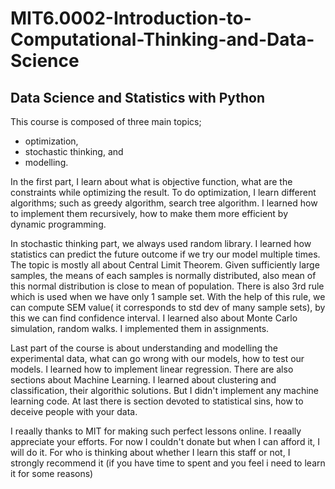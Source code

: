 # MIT6.0002-Introduction-to-Computational-Thinking-and-Data-Science

## Data Science and Statistics with Python
  
This course is composed of three main topics; 
* optimization, 
* stochastic thinking, and 
* modelling. 

In the first part, I learn about what is objective function, what are the constraints while optimizing the result. To do optimization, I learn different algorithms; such as greedy algorithm, search tree algorithm. I learned how to implement them recursively, how to make them more efficient by dynamic programming.
  
In stochastic thinking part, we always used random library. I learned how statistics can predict the future outcome if we try our model multiple times. The topic is mostly all about Central Limit Theorem. Given sufficiently large samples, the means of each samples is normally distributed, also mean of this normal distribution is close to mean of population. There is also 3rd rule which is used when we have only 1 sample set. With the help of this rule, we can compute SEM value( it corresponds to std dev of many sample sets), by this we can find confidence interval. I learned also about Monte Carlo simulation, random walks. I implemented them in assignments.
  
Last part of the course is about understanding and modelling the experimental data, what can go wrong with our models, how to test our models. I learned how to implement linear regression. There are also sections about Machine Learning. I learned about clustering and classification, their algorithic solutions. But I didn't implement any machine learning code. At last there is section devoted to statistical sins, how to deceive people with your data.
  
I reaally thanks to MIT for making such perfect lessons online. I reaally appreciate your efforts. For now I couldn't donate but when I can afford it, I will do it. For who is thinking about whether I learn this staff or not, I strongly recommend it (if you have time to spent and you feel i need to learn it for some reasons)
